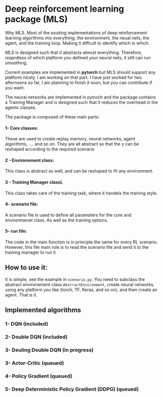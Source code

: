 # Deep reinforcement learning package (MLS)
Why MLS.
Most of the existing implementations of deep reinforcement learning algorithms mix everything, the environment, the neual nets, the agent, and the training loop. Making it diffcult to identify which is which.

MLS is designed such that it abstracts almost everything. Therefore, reqardless of which platform you defined your neural nets, it still can run smoothing.

Current examples are implemented in **pytorch** but MLS should support any platform nicely. I am working on that part. I have just worked for two afternoons so far, I am planning to finish it soon, but you can contribute if you want.

The neural networks are implemented in pytroch and the package contains a Training Manager and is designed such that it reduces the overhead in the agents classes.

The package is composed of these main parts:
 #### 1- Core classes: 
  These are used to create replay memory, neural networks, agent algorithms, .... and so on. They are all abstract so that the y can be reshaped according to the required scenario
 #### 2 - Environement class:
 This class is abstract as well, and can be reshaped to fit any environment.
 #### 3 - Training Manager classL
 This class takes care of the training task, where it handels the training style.
 #### 4- scenario file:
 A scenario file is used to define all paramaters for the core and environmenet class. As well as the training options.
 
 #### 5- run file:
 The code in the main function is in principle the same for every RL scenario. However, this file main role is to read the scenario file and send it to the training manager to run it
 
## How to use it:
It is simple, see the example in `scenario.py`. You need to subclass the abstract environement class `AbstractEnvironment`, create neural networks, using any platform you like (torch, TF, Keras, and so on), and then create an agent. That is it.



## Implemented algorithms 
 ### 1- DQN (included)
 ### 2- Double DQN (included)
 ### 3- Deuling Double DQN (in progress)
 ### 3- Actor-Critic (queued)
 ### 4- Policy Gradient (queued)
 ### 5- Deep Deterministic Policy Gradient (DDPG) (queued)
 
 

